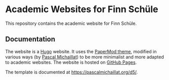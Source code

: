 # Academic Websites for Finn Schüle

This repository contains the academic website for Finn Schüle.

## Documentation

The website is a [Hugo](https://github.com/gohugoio/hugo) website. It uses the [PaperMod theme](https://github.com/adityatelange/hugo-PaperMod), modified in various ways (by [Pascal Michaillat](https://pascalmichaillat.org/d5/)) to be more minimalist and more adapted to academic websites. The website is hosted on [GitHub Pages](https://docs.github.com/en/pages/getting-started-with-github-pages/about-github-pages).

The template is documented at https://pascalmichaillat.org/d5/. 